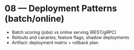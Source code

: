 # 08 — Deployment Patterns (batch/online)

- Batch scoring (jobs) vs online serving (REST/gRPC)
- Rollouts and canaries; feature flags; shadow deployments
- Artifact: deployment matrix + rollback plan
